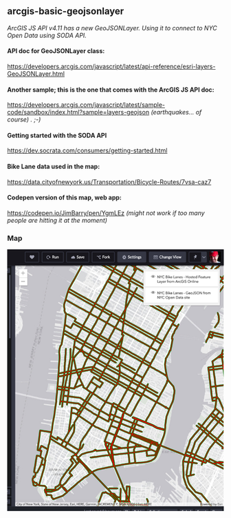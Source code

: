 ## arcgis-basic-geojsonlayer
_ArcGIS JS API v4.11 has a new GeoJSONLayer. Using it to connect to NYC Open Data using SODA API._

#### API doc for GeoJSONLayer class:
https://developers.arcgis.com/javascript/latest/api-reference/esri-layers-GeoJSONLayer.html

#### Another sample; this is the one that comes with the ArcGIS JS API doc:
https://developers.arcgis.com/javascript/latest/sample-code/sandbox/index.html?sample=layers-geojson
_(earthquakes... of course) . ;-)_

#### Getting started with the SODA API
https://dev.socrata.com/consumers/getting-started.html

#### Bike Lane data used in the map:
https://data.cityofnewyork.us/Transportation/Bicycle-Routes/7vsa-caz7

#### Codepen version of this map, web app:
https://codepen.io/JimBarry/pen/YgmLEz
_(might not work if too many people are hitting it at the moment)_

### Map
<img src="https://github.com/JimBarry/arcgis-basic-geojsonlayer/blob/master/arcgis-geojsonlayer.jpg">
